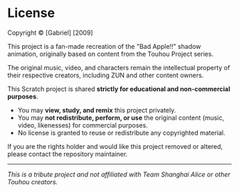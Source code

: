 # License

Copyright © [Gabriel] [2009]

This project is a fan-made recreation of the "Bad Apple!!" shadow animation, originally based on content from the Touhou Project series.

The original music, video, and characters remain the intellectual property of their respective creators, including ZUN and other content owners.

This Scratch project is shared **strictly for educational and non-commercial purposes**.

- You may **view, study, and remix** this project privately.
- You may **not redistribute, perform, or use** the original content (music, video, likenesses) for commercial purposes.
- No license is granted to reuse or redistribute any copyrighted material.

If you are the rights holder and would like this project removed or altered, please contact the repository maintainer.

---

*This is a tribute project and not affiliated with Team Shanghai Alice or other Touhou creators.*